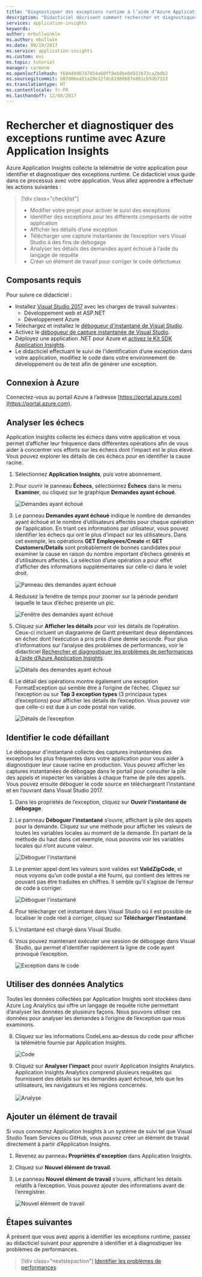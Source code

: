 ```yaml
---
title: "Diagnostiquer des exceptions runtime à l’aide d’Azure Application Insights | Microsoft Docs"
description: "Didacticiel décrivant comment rechercher et diagnostiquer des exceptions runtime dans votre application à l’aide d’Azure Application Insights."
services: application-insights
keywords: 
author: mrbullwinkle
ms.author: mbullwin
ms.date: 09/19/2017
ms.service: application-insights
ms.custom: mvc
ms.topic: tutorial
manager: carmonm
ms.openlocfilehash: f6844dd6747854a60ff8eb8be0d913b73ca2bdb2
ms.sourcegitcommit: b07d06ea51a20e32fdc61980667e801cb5db7333
ms.translationtype: HT
ms.contentlocale: fr-FR
ms.lasthandoff: 12/08/2017
---
```

# <a name="find-and-diagnose-run-time-exceptions-with-azure-application-insights"></a>Rechercher et diagnostiquer des exceptions runtime avec Azure Application Insights

Azure Application Insights collecte la télémétrie de votre application pour identifier et diagnostiquer des exceptions runtime.  Ce didacticiel vous guide dans ce processus avec votre application.  Vous allez apprendre à effectuer les actions suivantes :

> [!div class="checklist"]
> * Modifier votre projet pour activer le suivi des exceptions
> * Identifier des exceptions pour les différents composants de votre application
> * Afficher les détails d’une exception
> * Télécharger une capture instantanée de l’exception vers Visual Studio à des fins de débogage
> * Analyser les détails des demandes ayant échoué à l’aide du langage de requête
> * Créer un élément de travail pour corriger le code défectueux


## <a name="prerequisites"></a>Composants requis

Pour suivre ce didacticiel :

- Installez [Visual Studio 2017](https://www.visualstudio.com/downloads/) avec les charges de travail suivantes :
    - Développement web et ASP.NET
    - Développement Azure
- Téléchargez et installez le [débogueur d'instantané de Visual Studio](http://aka.ms/snapshotdebugger).
- Activez le [débogueur de capture instantanée de Visual Studio](https://docs.microsoft.com/azure/application-insights/app-insights-snapshot-debugger).
- Déployez une application .NET pour Azure et [activez le Kit SDK Application Insights](app-insights-asp-net.md). 
- Le didacticiel effectuant le suivi de l’identification d’une exception dans votre application, modifiez le code dans votre environnement de développement ou de test afin de générer une exception. 

## <a name="log-in-to-azure"></a>Connexion à Azure
Connectez-vous au portail Azure à l’adresse [https://portal.azure.com](https://portal.azure.com).


## <a name="analyze-failures"></a>Analyser les échecs
Application Insights collecte les échecs dans votre application et vous permet d’afficher leur fréquence dans différentes opérations afin de vous aider à concentrer vos efforts sur les échecs dont l’impact est le plus élevé.  Vous pouvez explorer les détails de ces échecs pour en identifier la cause racine.   

1. Sélectionnez **Application Insights**, puis votre abonnement.  
1. Pour ouvrir le panneau **Échecs**, sélectionnez **Échecs** dans le menu **Examiner**, ou cliquez sur le graphique **Demandes ayant échoué**.

    ![Demandes ayant échoué](media/app-insights-tutorial-runtime-exceptions/failed-requests.png)

2. Le panneau **Demandes ayant échoué** indique le nombre de demandes ayant échoué et le nombre d’utilisateurs affectés pour chaque opération de l’application.  En triant ces informations par utilisateur, vous pouvez identifier les échecs qui ont le plus d’impact sur les utilisateurs.  Dans cet exemple, les opérations **GET Employees/Create** et **GET Customers/Details** sont probablement de bonnes candidates pour examiner la cause en raison du nombre important d’échecs générés et d’utilisateurs affectés.  La sélection d’une opération a pour effet d’afficher des informations supplémentaires sur celle-ci dans le volet droit.

    ![Panneau des demandes ayant échoué](media/app-insights-tutorial-runtime-exceptions/failed-requests-blade.png)

3. Réduisez la fenêtre de temps pour zoomer sur la période pendant laquelle le taux d’échec présente un pic.

    ![Fenêtre des demandes ayant échoué](media/app-insights-tutorial-runtime-exceptions/failed-requests-window.png)

4. Cliquez sur **Afficher les détails** pour voir les détails de l’opération.  Ceux-ci incluent un diagramme de Gantt présentant deux dépendances en échec dont l’exécution a pris près d’une demie seconde.  Pour plus d’informations sur l’analyse des problèmes de performances, voir le didacticiel [Rechercher et diagnostiquer les problèmes de performances à l’aide d’Azure Application Insights](app-insights-tutorial-performance.md).

    ![Détails des demandes ayant échoué](media/app-insights-tutorial-runtime-exceptions/failed-requests-details.png)

5. Le détail des opérations montre également une exception FormatException qui semble être à l’origine de l’échec.  Cliquez sur l’exception ou sur **Top 3 exception types** (3 principaux types d’exceptions) pour afficher les détails de l’exception.  Vous pouvez voir que celle-ci est due à un code postal non valide.

    ![Détails de l’exception](media/app-insights-tutorial-runtime-exceptions/failed-requests-exception.png)



## <a name="identify-failing-code"></a>Identifier le code défaillant
Le débogueur d'instantané collecte des captures instantanées des exceptions les plus fréquentes dans votre application pour vous aider à diagnostiquer leur cause racine en production.  Vous pouvez afficher les captures instantanées de débogage dans le portail pour consulter la pile des appels et inspecter les variables à chaque frame de pile des appels. Vous pouvez ensuite déboguer le code source en téléchargeant l’instantané et en l’ouvrant dans Visual Studio 2017.

1. Dans les propriétés de l’exception, cliquez sur **Ouvrir l'instantané de débogage**.
2. Le panneau **Déboguer l'instantané** s’ouvre, affichant la pile des appels pour la demande.  Cliquez sur une méthode pour afficher les valeurs de toutes les variables locales au moment de la demande.  En partant de la méthode du haut dans cet exemple, nous pouvons voir les variables locales qui n’ont aucune valeur.

    ![Déboguer l'instantané](media/app-insights-tutorial-runtime-exceptions/debug-snapshot-01.png)

4. Le premier appel dont les valeurs sont valides est **ValidZipCode**, et nous voyons qu’un code postal a été fourni, qui contient des lettres ne pouvant pas être traduites en chiffres.  Il semble qu’il s’agisse de l’erreur de code à corriger.

    ![Déboguer l'instantané](media/app-insights-tutorial-runtime-exceptions/debug-snapshot-02.png)

5. Pour télécharger cet instantané dans Visual Studio où il est possible de localiser le code réel à corriger, cliquez sur **Télécharger l’instantané**.
6. L’instantané est chargé dans Visual Studio.
7. Vous pouvez maintenant exécuter une session de débogage dans Visual Studio, qui permet d’identifier rapidement la ligne de code ayant provoqué l’exception.

    ![Exception dans le code](media/app-insights-tutorial-runtime-exceptions/exception-code.png)


## <a name="use-analytics-data"></a>Utiliser des données Analytics
Toutes les données collectées par Application Insights sont stockées dans Azure Log Analytics qui offre un langage de requête riche permettant d’analyser les données de plusieurs façons.  Nous pouvons utiliser ces données pour analyser les demandes à l’origine de l’exception que nous examinons. 

8. Cliquez sur les informations CodeLens au-dessus du code pour afficher la télémétrie fournie par Application Insights.

    ![Code](media/app-insights-tutorial-runtime-exceptions/codelens.png)

9. Cliquez sur **Analyser l’impact** pour ouvrir Application Insights Analytics.  Application Insights Analytics comprend plusieurs requêtes qui fournissent des détails sur les demandes ayant échoué, tels que les utilisateurs, les navigateurs et les régions concernés.<br><br>![Analyse](media/app-insights-tutorial-runtime-exceptions/analytics.png)<br>

## <a name="add-work-item"></a>Ajouter un élément de travail
Si vous connectez Application Insights à un système de suivi tel que Visual Studio Team Services ou GitHub, vous pouvez créer un élément de travail directement à partir d’Application Insights.

1. Revenez au panneau **Propriétés d'exception** dans Application Insights.
2. Cliquez sur **Nouvel élément de travail**.
3. Le panneau **Nouvel élément de travail** s’ouvre, affichant les détails relatifs à l’exception.  Vous pouvez ajouter des informations avant de l’enregistrer.

    ![Nouvel élément de travail](media/app-insights-tutorial-runtime-exceptions/new-work-item.png)

## <a name="next-steps"></a>Étapes suivantes
À présent que vous avez appris à identifier les exceptions runtime, passez au didacticiel suivant pour apprendre à identifier et à diagnostiquer les problèmes de performances.

> [!div class="nextstepaction"]
> [Identifier les problèmes de performances](app-insights-tutorial-performance.md)